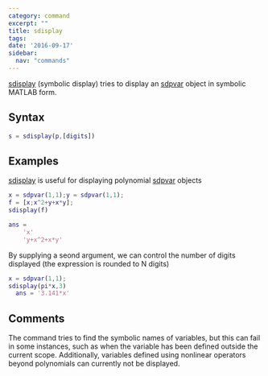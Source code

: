 ```yaml
---
category: command
excerpt: ""
title: sdisplay
tags:
date: '2016-09-17'
sidebar:
  nav: "commands"
---
```


[sdisplay](/command/sdisplay) (symbolic display) tries to display an [sdpvar](/command/sdpvar) object in symbolic MATLAB form. 

## Syntax

````matlab
s = sdisplay(p,[digits])
````

## Examples

[sdisplay](/command/sdisplay) is useful for displaying polynomial [sdpvar](/command/sdpvar) objects

````matlab
x = sdpvar(1,1);y = sdpvar(1,1);
f = [x;x^2+y+x*y];
sdisplay(f)

ans =
    'x'
    'y+x^2+x*y'
````

By supplying a seond argument, we can control the number of digits displayed (the expression is rounded to N digits)

````matlab
x = sdpvar(1,1);
sdisplay(pi*x,3)
  ans = '3.141*x'
````

## Comments

The command tries to find the symbolic names of variables, but this can fail in some instances, such as when the variable has been defined outside the current scope. Additionally, variables defined using nonlinear operators beyond polynomials can currently not be displayed.
